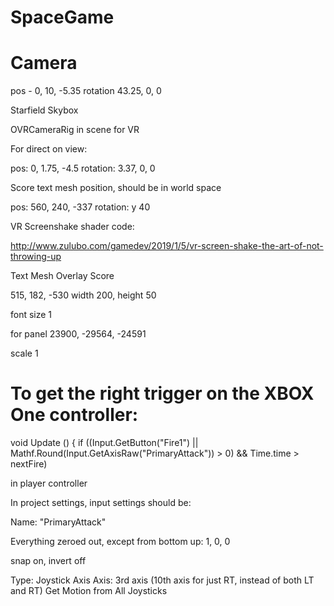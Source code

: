 # SpaceGame



# Camera

pos - 0, 10, -5.35
rotation 43.25, 0, 0


Starfield Skybox

OVRCameraRig in scene for VR




For direct on view:

pos: 0, 1.75, -4.5
rotation: 3.37, 0, 0


Score text mesh position, should be in world space

pos: 560, 240, -337
rotation: y 40


VR Screenshake shader code:

http://www.zulubo.com/gamedev/2019/1/5/vr-screen-shake-the-art-of-not-throwing-up



Text Mesh Overlay Score

515, 182, -530
width 200, height 50

font size 1

for panel
23900, -29564, -24591

scale
1

# To get the right trigger on the XBOX One controller:

void Update ()
	{
		if ((Input.GetButton("Fire1") || Mathf.Round(Input.GetAxisRaw("PrimaryAttack")) > 0) && Time.time > nextFire) 
		
 
in player controller


In project settings, input settings should be:

Name: "PrimaryAttack"

Everything zeroed out, except from bottom up: 1, 0, 0


snap on, invert off

Type: Joystick Axis
Axis: 3rd axis (10th axis for just RT, instead of both LT and RT)
Get Motion from All Joysticks



